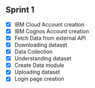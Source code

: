 ## Sprint 1

- [x] IBM Cloud Account creation
- [x] IBM Cognos Account creation
- [x] Fetch Data from external API
- [x] Downloading dataset
- [x] Data Collection
- [x] Understanding dataset
- [x] Create Data module
- [x] Uploading dataset 
- [x] Login page creation
